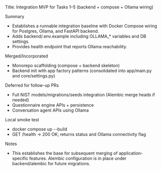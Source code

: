 Title: Integration MVP for Tasks 1–5 (backend + compose + Ollama wiring)

Summary
- Establishes a runnable integration baseline with Docker Compose wiring for Postgres, Ollama, and FastAPI backend.
- Adds backend/.env.example including OLLAMA_* variables and DB settings.
- Provides health endpoint that reports Ollama reachability.

Merged/Incorporated
- Monorepo scaffolding (compose + backend skeleton)
- Backend init with app factory patterns (consolidated into app/main.py and core/settings.py)

Deferred for follow-up PRs
- Full NIST models/migrations/seeds integration (Alembic merge heads if needed)
- Questionnaire engine APIs + persistence
- Conversation agent APIs using Ollama

Local smoke test
- docker compose up --build
- GET /health -> 200 OK; returns status and Ollama connectivity flag

Notes
- This establishes the base for subsequent merging of application-specific features. Alembic configuration is in place under backend/alembic for future migrations.
